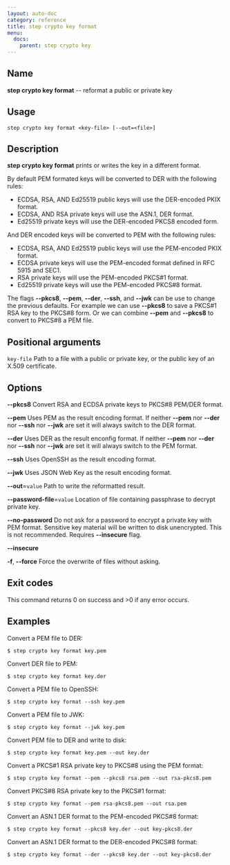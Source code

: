 ```yaml
---
layout: auto-doc
category: reference
title: step crypto key format
menu:
  docs:
    parent: step crypto key
---
```


## Name
**step crypto key format** -- reformat a public or private key

## Usage

```raw
step crypto key format <key-file> [--out=<file>]
```

## Description

**step crypto key format** prints or writes the key in
a different format.

By default PEM formated keys will be converted to DER with the following rules:

 * ECDSA, RSA, AND Ed25519 public keys will use the DER-encoded PKIX format.
 * ECDSA, AND RSA private keys will use the ASN.1, DER format.
 * Ed25519 private keys will use the DER-encoded PKCS8 encoded form.

And DER encoded keys will be converted to PEM with the following rules:

 * ECDSA, RSA, AND Ed25519 public keys will use the PEM-encoded PKIX format.
 * ECDSA private keys will use the PEM-encoded format defined in RFC 5915 and
   SEC1.
 * RSA private keys will use the PEM-encoded PKCS#1 format.
 * Ed25519 private keys will use the PEM-encoded PKCS#8 format.

The flags **--pkcs8**, **--pem**, **--der**, **--ssh**, and **--jwk** can be use
to change the previous defaults. For example we can use **--pkcs8** to save a
PKCS#1 RSA key to the PKCS#8 form. Or we can combine **--pem** and **--pkcs8**
to convert to PKCS#8 a PEM file.

## Positional arguments

`key-file`
Path to a file with a public or private key, or the public key of an
   X.509 certificate.

## Options


**--pkcs8**
Convert RSA and ECDSA private keys to PKCS#8 PEM/DER format.

**--pem**
Uses PEM as the result encoding format. If neither **--pem** nor **--der** nor
**--ssh** nor **--jwk** are set it will always switch to the DER format.

**--der**
Uses DER as the result enconfig format. If neither **--pem** nor **--der** nor
**--ssh** nor **--jwk** are set it will always switch to the PEM format.

**--ssh**
Uses OpenSSH as the result encoding format.

**--jwk**
Uses JSON Web Key as the result encoding format.

**--out**=`value`
Path to write the reformatted result.

**--password-file**=`value`
Location of file containing passphrase to decrypt private key.

**--no-password**
Do not ask for a password to encrypt a private key with PEM format. Sensitive
key material will be written to disk unencrypted. This is not recommended.
Requires **--insecure** flag.

**--insecure**


**-f**, **--force**
Force the overwrite of files without asking.

## Exit codes

This command returns 0 on success and >0 if any error occurs.

## Examples

Convert a PEM file to DER:
```shell
$ step crypto key format key.pem
```

Convert DER file to PEM:
```shell
$ step crypto key format key.der
```

Convert a PEM file to OpenSSH:
```shell
$ step crypto key format --ssh key.pem
```

Convert a PEM file to JWK:
```shell
$ step crypto key format --jwk key.pem
```

Convert PEM file to DER and write to disk:
```shell
$ step crypto key format key.pem --out key.der
```

Convert a PKCS#1 RSA private key to PKCS#8 using the PEM format:
```shell
$ step crypto key format --pem --pkcs8 rsa.pem --out rsa-pkcs8.pem
```

Convert PKCS#8 RSA private key to the PKCS#1 format:
```shell
$ step crypto key format --pem rsa-pkcs8.pem --out rsa.pem
```

Convert an ASN.1 DER format to the PEM-encoded PKCS#8 format:
```shell
$ step crypto key format --pkcs8 key.der --out key-pkcs8.der
```

Convert an ASN.1 DER format to the DER-encoded PKCS#8 format:
```shell
$ step crypto key format --der --pkcs8 key.der --out key-pkcs8.der
```

